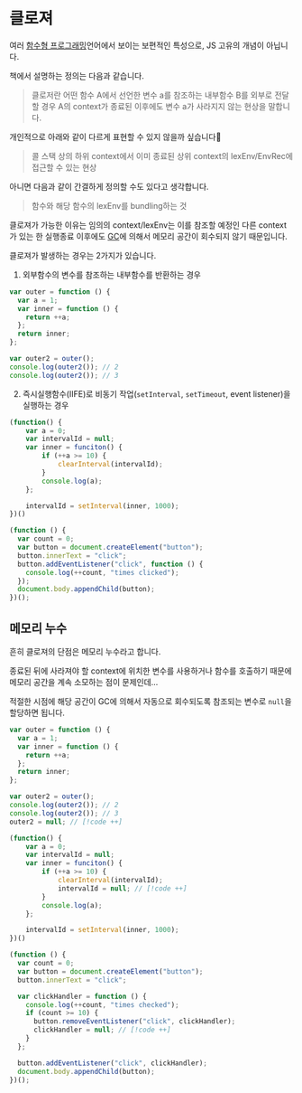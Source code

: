 # 클로져

여러 [함수형 프로그래밍](../../composing_software/introduction/what_is_fp.md)언어에서 보이는 보편적인 특성으로, JS 고유의 개념이 아닙니다.

책에서 설명하는 정의는 다음과 같습니다.

> 클로저란 어떤 함수 A에서 선언한 변수 a를 참조하는 내부함수 B를 외부로 전달할 경우 A의 context가 종료된 이후에도 변수 a가 사라지지 않는 현상을 말합니다.

개인적으로 아래와 같이 다르게 표현할 수 있지 않을까 싶습니다🤔

> 콜 스택 상의 하위 context에서 이미 종료된 상위 context의 lexEnv/EnvRec에 접근할 수 있는 현상

아니면 다음과 같이 간결하게 정의할 수도 있다고 생각합니다.

> 함수와 해당 함수의 lexEnv를 bundling하는 것

클로져가 가능한 이유는 임의의 context/lexEnv는 이를 참조할 예정인 다른 context가 있는 한 실행종료 이후에도 [GC](../../../studies/javascript/memory_management/garbage_collector.md)에 의해서 메모리 공간이 회수되지 않기 때문입니다.

클로져가 발생하는 경우는 2가지가 있습니다.

1. 외부함수의 변수를 참조하는 내부함수를 반환하는 경우

```js
var outer = function () {
  var a = 1;
  var inner = function () {
    return ++a;
  };
  return inner;
};

var outer2 = outer();
console.log(outer2()); // 2
console.log(outer2()); // 3
```

2. 즉시실행함수(IIFE)로 비동기 작업(`setInterval`, `setTimeout`, event listener)을 실행하는 경우

```js
(function() {
	var a = 0;
	var intervalId = null;
	var inner = funciton() {
		if (++a >= 10) {
			clearInterval(intervalId);
		}
		console.log(a);
	};

	intervalId = setInterval(inner, 1000);
})()
```

```js
(function () {
  var count = 0;
  var button = document.createElement("button");
  button.innerText = "click";
  button.addEventListener("click", function () {
    console.log(++count, "times clicked");
  });
  document.body.appendChild(button);
})();
```

## 메모리 누수

흔히 클로져의 단점은 메모리 누수라고 합니다.

종료된 뒤에 사라져야 할 context에 위치한 변수를 사용하거나 함수를 호출하기 때문에 메모리 공간을 계속 소모하는 점이 문제인데...

적절한 시점에 해당 공간이 GC에 의해서 자동으로 회수되도록 참조되는 변수로 `null`을 할당하면 됩니다.

```js
var outer = function () {
  var a = 1;
  var inner = function () {
    return ++a;
  };
  return inner;
};

var outer2 = outer();
console.log(outer2()); // 2
console.log(outer2()); // 3
outer2 = null; // [!code ++]
```

```js
(function() {
	var a = 0;
	var intervalId = null;
	var inner = funciton() {
		if (++a >= 10) {
			clearInterval(intervalId);
			intervalId = null; // [!code ++]
		}
		console.log(a);
	};

	intervalId = setInterval(inner, 1000);
})()
```

```js
(function () {
  var count = 0;
  var button = document.createElement("button");
  button.innerText = "click";

  var clickHandler = function () {
    console.log(++count, "times checked");
    if (count >= 10) {
      button.removeEventListener("click", clickHandler);
      clickHandler = null; // [!code ++]
    }
  };

  button.addEventListener("click", clickHandler);
  document.body.appendChild(button);
})();
```
